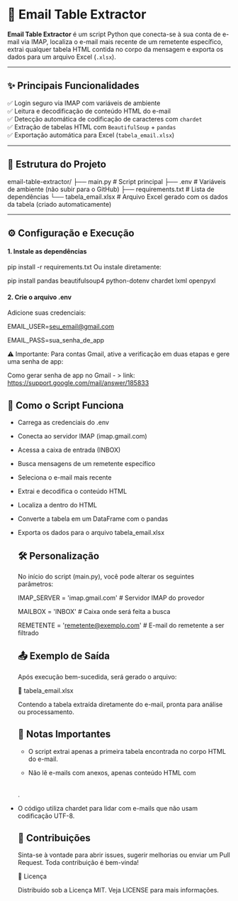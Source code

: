 # 📧 Email Table Extractor

**Email Table Extractor** é um script Python que conecta-se à sua conta de e-mail via IMAP, localiza o e-mail mais recente de um remetente específico, extrai qualquer tabela HTML contida no corpo da mensagem e exporta os dados para um arquivo Excel (`.xlsx`).

---

## ✨ Principais Funcionalidades

✅ Login seguro via IMAP com variáveis de ambiente  
✅ Leitura e decodificação de conteúdo HTML do e-mail  
✅ Detecção automática de codificação de caracteres com `chardet`  
✅ Extração de tabelas HTML com `BeautifulSoup` + `pandas`  
✅ Exportação automática para Excel (`tabela_email.xlsx`)  

---

## 📂 Estrutura do Projeto

email-table-extractor/
├── main.py # Script principal
├── .env # Variáveis de ambiente (não subir para o GitHub)
├── requirements.txt # Lista de dependências
└── tabela_email.xlsx # Arquivo Excel gerado com os dados da tabela (criado automaticamente)

---

## ⚙️ Configuração e Execução

#### 1. Instale as dependências

pip install -r requirements.txt
Ou instale diretamente:

pip install pandas beautifulsoup4 python-dotenv chardet lxml openpyxl

#### 2. Crie o arquivo .env

Adicione suas credenciais:

EMAIL_USER=seu_email@gmail.com

EMAIL_PASS=sua_senha_de_app

⚠️ Importante: Para contas Gmail, ative a verificação em duas etapas e gere uma senha de app:

Como gerar senha de app no Gmail - > link: https://support.google.com/mail/answer/185833

## 🧠 Como o Script Funciona

- Carrega as credenciais do .env

- Conecta ao servidor IMAP (imap.gmail.com)

- Acessa a caixa de entrada (INBOX)

- Busca mensagens de um remetente específico

- Seleciona o e-mail mais recente

- Extrai e decodifica o conteúdo HTML

- Localiza a <table> dentro do HTML

- Converte a tabela em um DataFrame com o pandas

- Exporta os dados para o arquivo tabela_email.xlsx

## 🛠️ Personalização

No início do script (main.py), você pode alterar os seguintes parâmetros:

IMAP_SERVER = 'imap.gmail.com'       # Servidor IMAP do provedor

MAILBOX = 'INBOX'                    # Caixa onde será feita a busca

REMETENTE = 'remetente@exemplo.com'  # E-mail do remetente a ser filtrado

## 📤 Exemplo de Saída

Após execução bem-sucedida, será gerado o arquivo:

📄 tabela_email.xlsx

Contendo a tabela extraída diretamente do e-mail, pronta para análise ou processamento.

## 📌 Notas Importantes

- O script extrai apenas a primeira tabela encontrada no corpo HTML do e-mail.

- Não lê e-mails com anexos, apenas conteúdo HTML com <table>.

- O código utiliza chardet para lidar com e-mails que não usam codificação UTF-8.

## 🤝 Contribuições

Sinta-se à vontade para abrir issues, sugerir melhorias ou enviar um Pull Request.
Toda contribuição é bem-vinda!

📜 Licença

Distribuído sob a Licença MIT. Veja LICENSE para mais informações.

